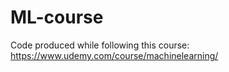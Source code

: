 # ML-course
Code produced while following this course: https://www.udemy.com/course/machinelearning/
